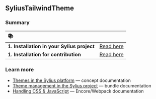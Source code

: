 ## SyliusTailwindTheme

### Summary

| 📚                                         |                              |
|:-------------------------------------------|-----------------------------:|
| **1. Installation in your Sylius project** | [Read here](installation.md) |
| **1. Installation for contribution**       | [Read here](contribution.md) |

### Learn more

* [Themes in the Sylius platform](https://docs.sylius.com/en/latest/book/themes/themes.html) — concept documentation
* [Theme management in the Sylius project](https://github.com/Sylius/SyliusThemeBundle/blob/2.4/docs/index.md) — bundle documentation
* [Handling CSS & JavaScript](https://symfony.com/doc/current/frontend/encore/index.html) — Encore/Webpack documentation
